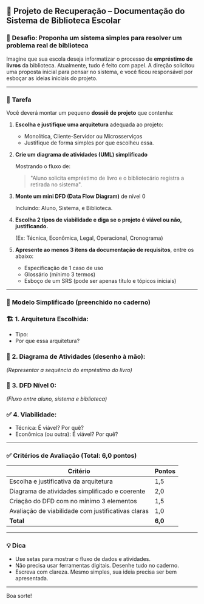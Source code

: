 ## 📘 Projeto **de Recuperação – Documentação do Sistema de Biblioteca Escolar**

### 🎯 **Desafio: Proponha um sistema simples para resolver um problema real de biblioteca**

Imagine que sua escola deseja informatizar o processo de **empréstimo de livros** da biblioteca. Atualmente, tudo é feito com papel. A direção solicitou uma proposta inicial para pensar no sistema, e você ficou responsável por esboçar as ideias iniciais do projeto.

---

### 🧩 **Tarefa**

Você deverá montar um pequeno **dossiê de projeto** que contenha:

1. **Escolha e justifique uma arquitetura** adequada ao projeto:
    - Monolítica, Cliente-Servidor ou Microsserviços
    - Justifique de forma simples por que escolheu essa.
2. **Crie um diagrama de atividades (UML) simplificado**
    
    Mostrando o fluxo de:
    
    > "Aluno solicita empréstimo de livro e o bibliotecário registra a retirada no sistema".
    > 
3. **Monte um mini DFD (Data Flow Diagram)** de nível 0
    
    Incluindo: Aluno, Sistema, e Biblioteca.
    
4. **Escolha 2 tipos de viabilidade e diga se o projeto é viável ou não, justificando.**
    
    (Ex: Técnica, Econômica, Legal, Operacional, Cronograma)
    
5. **Apresente ao menos 3 itens da documentação de requisitos**, entre os abaixo:
    - Especificação de 1 caso de uso
    - Glossário (mínimo 3 termos)
    - Esboço de um SRS (pode ser apenas título e tópicos iniciais)

---

### 📝 **Modelo Simplificado (preenchido no caderno)**

### 🏗️ **1. Arquitetura Escolhida:**

- Tipo:
- Por que essa arquitetura?

### 🔄 **2. Diagrama de Atividades (desenho à mão):**

*(Representar a sequência do empréstimo do livro)*

### 🔁 **3. DFD Nível 0:**

*(Fluxo entre aluno, sistema e biblioteca)*

### ✅ **4. Viabilidade:**

- Técnica: É viável? Por quê?
- Econômica (ou outra): É viável? Por quê?

---

### ✅ **Critérios de Avaliação (Total: 6,0 pontos)**

| Critério | Pontos |
| --- | --- |
| Escolha e justificativa da arquitetura | 1,5 |
| Diagrama de atividades simplificado e coerente | 2,0 |
| Criação do DFD com no mínimo 3 elementos | 1,5 |
| Avaliação de viabilidade com justificativas claras | 1,0 |
| **Total** | **6,0** |

---

### 💡 **Dica**

- Use setas para mostrar o fluxo de dados e atividades.
- Não precisa usar ferramentas digitais. Desenhe tudo no caderno.
- Escreva com clareza. Mesmo simples, sua ideia precisa ser bem apresentada.

---

Boa sorte!
